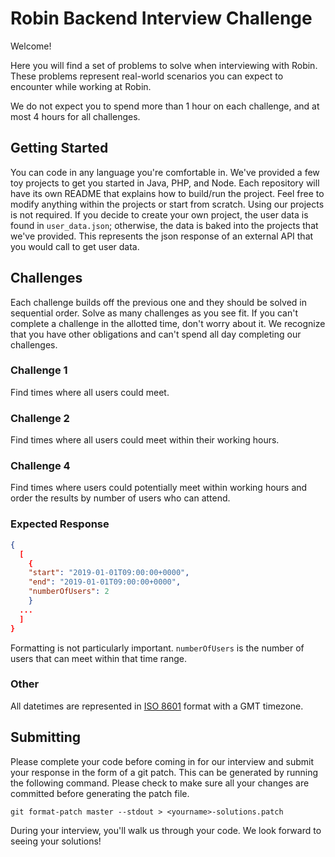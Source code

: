 # Robin Backend Interview Challenge

Welcome!

Here you will find a set of problems to solve when interviewing with Robin. These problems represent real-world scenarios you can expect to encounter while working at Robin.

We do not expect you to spend more than 1 hour on each challenge, and at most 4 hours for all challenges.

## Getting Started

You can code in any language you're comfortable in. We've provided a few toy projects to get you started in Java, PHP, and Node. Each repository will have its own README that explains how to build/run the project. Feel free to modify anything within the projects or start from scratch. Using our projects is not required. If you decide to create your own project, the user data is found in `user_data.json`; otherwise, the data is baked into the projects that we've provided. This represents the json response of an external API that you would call to get user data.

## Challenges

Each challenge builds off the previous one and they should be solved in sequential order. Solve as many challenges as you see fit. If you can't complete a challenge in the allotted time, don't worry about it. We recognize that you have other obligations and can't spend all day completing our challenges.

### Challenge 1

Find times where all users could meet.

### Challenge 2

Find times where all users could meet within their working hours.

### Challenge 4

Find times where users could potentially meet within working hours and order the results by number of users who can attend.

### Expected Response

```json
{
  [
    {
    "start": "2019-01-01T09:00:00+0000",
    "end": "2019-01-01T09:00:00+0000",
    "numberOfUsers": 2
    }
  ...
  ]
}
```

Formatting is not particularly important. `numberOfUsers` is the number of users that can meet within that time range.

### Other

All datetimes are represented in [ISO 8601](<https://en.wikipedia.org/wiki/ISO_8601>) format with a GMT timezone.

## Submitting

Please complete your code before coming in for our interview and submit your response in the form of a git patch. This can be generated by running the following command. Please check to make sure all your changes are committed before generating the patch file.

`git format-patch master --stdout > <yourname>-solutions.patch`

During your interview, you'll walk us through your code. We look forward to seeing your solutions!